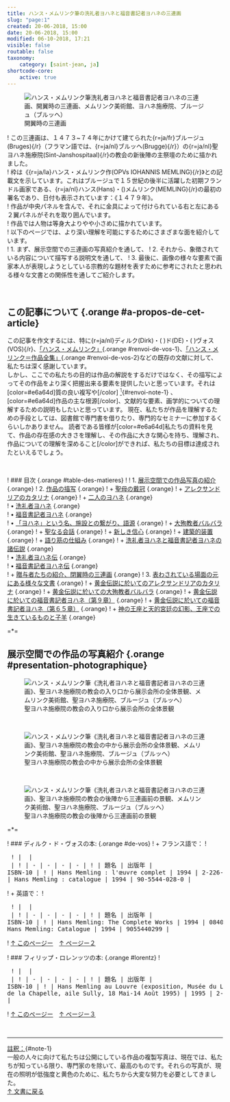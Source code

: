 ```yaml
---
title: ハンス・メムリンク筆の洗礼者ヨハネと福音書記者ヨハネの三連画
slug: "page:1"
created: 20-06-2018, 15:00
date: 20-06-2018, 15:00
modified: 06-10-2018, 17:21
visible: false
routable: false
taxonomy:
    category: [saint-jean, ja]
shortcode-core:
    active: true
---
```

<figure><picture>
<source
sizes="(max-width: 767px) 98vw, (min-width: 959px) 50vw, 86vw"
srcset="
/user/sites/docs/pages/01.home/06.bruges/01.hopital-saint-jean/01.saint-jean/01.saint-jean_1/saint-jean_0-280.webp 280w,
/user/sites/docs/pages/01.home/06.bruges/01.hopital-saint-jean/01.saint-jean/01.saint-jean_1/saint-jean_0-380.webp 380w,
/user/sites/docs/pages/01.home/06.bruges/01.hopital-saint-jean/01.saint-jean/01.saint-jean_1/saint-jean_0-480.webp 480w,
/user/sites/docs/pages/01.home/06.bruges/01.hopital-saint-jean/01.saint-jean/01.saint-jean_1/saint-jean_0-640.webp 640w,
/user/sites/docs/pages/01.home/06.bruges/01.hopital-saint-jean/01.saint-jean/01.saint-jean_1/saint-jean_0-840.webp 840w,
/user/sites/docs/pages/01.home/06.bruges/01.hopital-saint-jean/01.saint-jean/01.saint-jean_1/saint-jean_0-1280.webp 1280w,
/user/sites/docs/pages/01.home/06.bruges/01.hopital-saint-jean/01.saint-jean/02.saint-jean_2/saint-jean_0-1600.webp 1600w,
/user/sites/docs/pages/01.home/06.bruges/01.hopital-saint-jean/01.saint-jean/02.saint-jean_2/saint-jean_0-1920.webp 1920w"
type="image/webp" />
<img
src="/user/sites/docs/pages/01.home/06.bruges/01.hopital-saint-jean/01.saint-jean/01.saint-jean_1/saint-jean_0-640.jpg" title="ハンス・メムリンク筆洗礼者ヨハネと福音書記者ヨハネの三連画、開翼時の三連画、メムリンク美術館、ヨハネ施療院、ブルージュ（ブルッヘ）" alt="ハンス・メムリンク筆洗礼者ヨハネと福音書記者ヨハネの三連画、開翼時の三連画、メムリンク美術館、ヨハネ施療院、ブルージュ（ブルッヘ）" class="class-70-img"
sizes="(max-width: 767px) 98vw, (min-width: 959px) 50vw, 86vw"
srcset="
/user/sites/docs/pages/01.home/06.bruges/01.hopital-saint-jean/01.saint-jean/01.saint-jean_1/saint-jean_0-280.jpg 280w,
/user/sites/docs/pages/01.home/06.bruges/01.hopital-saint-jean/01.saint-jean/01.saint-jean_1/saint-jean_0-380.jpg 380w,
/user/sites/docs/pages/01.home/06.bruges/01.hopital-saint-jean/01.saint-jean/01.saint-jean_1/saint-jean_0-480.jpg 480w,
/user/sites/docs/pages/01.home/06.bruges/01.hopital-saint-jean/01.saint-jean/01.saint-jean_1/saint-jean_0-640.jpg 640w,
/user/sites/docs/pages/01.home/06.bruges/01.hopital-saint-jean/01.saint-jean/01.saint-jean_1/saint-jean_0-840.jpg 840w,
/user/sites/docs/pages/01.home/06.bruges/01.hopital-saint-jean/01.saint-jean/01.saint-jean_1/saint-jean_0-1280.jpg 1280w,
/user/sites/docs/pages/01.home/06.bruges/01.hopital-saint-jean/01.saint-jean/02.saint-jean_2/saint-jean_0-1600.jpg 1600w,
/user/sites/docs/pages/01.home/06.bruges/01.hopital-saint-jean/01.saint-jean/02.saint-jean_2/saint-jean_0-1920.jpg 1920w">
</picture><figcaption>開翼時の三連画</figcaption></figure>

! この三連画は、１４７３~７４年にかけて建てられた{r=ja/fr}ブルージュ(Bruges){/r}（フラマン語では、{r=ja/nl}ブルッヘ(Brugge){/r}）の{r=ja/nl}聖ヨハネ施療院(Sint-Janshospitaal){/r}の教会の新後陣の主祭壇のために描かれました。  
! 枠は《{r=ja/la}ハンス・メムリンク作(OPVs&#160;IOHANNIS&#160;MEMLING){/r}》との記載文を示しています。これはブルージュで１５世紀の後半に活躍した初期フランドル画家である、{r=ja/nl}ハンス(Hans)・()メムリンク(MEMLING){/r}の最初の署名であり、日付も表示されています：《１４７９年》。  
! 作品が中央パネルを含んで、それに金具によって付けられている右と左にある２翼パネルがそれを取り囲んでいます。  
! 作品では人物は等身大よりやや小さめに描かれています。  
! 以下のページでは、より深い理解を可能にするためにさまざまな面を紹介しています。  
! 1. まず、展示空間での三連画の写真紹介を通して、 
! 2. それから、象徴されている内容について描写する説明文を通して、 
! 3. 最後に、画像の様々な要素で画家本人が表現しようとしている宗教的な題材を表すために参考にされたと思われる様々な文書との関係性を通してご紹介します。

<br>

## この記事について {.orange #a-propos-de-cet-article}

この記事を作文するには、特に{r=ja/nl}ディルク(Dirk)・(&#160;)ド(DE)・(&#160;)ヴォス(VOS){/r}、[「ハンス・メムリンク」](#de-vos-1){.orange #renvoi-de-vos-1}、[「ハンス・メリンク＝作品全集」](#de-vos-2){.orange #renvoi-de-vos-2}などの既存の文献に対して、私たちは深く感謝しています。  
しかし、ここでの私たちの目的は作品の解説をするだけではなく、その描写によってその作品をより深く把握出来る要素を提供したいと思っています。それは[color=#e6a64d]質の良い複写や[/color] [<sup style="color:#555;" id="renvoi-note-1">1</sup>](#note-1 "note-1"){#renvoi-note-1} 、[color=#e6a64d]作品の主な根源[/color]、文献的な要素、画学的についての理解するための説明もしたいと思っています。
現在、私たちが作品を理解するための手段としては、図書館で専門書を借りたり、専門的なセミナーに参加するくらいしかありません。
読者である皆様が[color=#e6a64d]私たちの資料を見て、作品の存在感の大きさを理解し、その作品に大きな関心を持ち、理解され、作品についての理解を深めること[/color]ができれば、私たちの目標は達成されたといえるでしょう。

<br>

! ### 目次 {.orange #table-des-matieres}
! 
! 1.  [展示空間での作品写真の紹介][1] {.orange}
! 2.  [作品の描写][2] {.orange}
! 	+  [聖母の戴冠][3] {.orange}
! 	+  [アレクサンドリアのカタリナ][4] {.orange}
! 	+  [二人のヨハネ][5] {.orange}  
! 		•  [洗礼者ヨハネ][6] {.orange}  
! 		•  [福音書記者ヨハネ][7] {.orange}  
! 		•  [「ヨハネ」という名、施設との繋がり、語源][8] {.orange}
! 	+  [大殉教者バルバラ][9] {.orange}
! 	+  [聖なる会話][10] {.orange}
! 	+  [新しき信心][11] {.orange}
! 	+  [建築的装置][12] {.orange}
! 	+  [語り筋の仕組み][13] {.orange}
! 	+  [洗礼者ヨハネと福音書記者ヨハネの諸伝説][14] {.orange}  
! 		•  [洗礼者ヨハネ伝][15] {.orange}  
! 		•  [福音書記者ヨハネ伝][16] {.orange}  
! 	+  [贈与者たちの紹介、閉翼時の三連画][17] {.orange}
! 3.  [表わされている場面の元にある様々な文書][18] {.orange}
! 	+  [黄金伝説に於いてのアレクサンドリアのカタリナ][19] {.orange}
! 	+  [黄金伝説に於いての大殉教者バルバラ][20] {.orange}
! 	+  [黄金伝説に於いての福音書記者ヨハネ（第９章）][21] {.orange}
! 	+  [黄金伝説に於いての福音書記者ヨハネ（第６５章）][22] {.orange}
! 	+  [神の王座と天的宮廷の幻影、王座での生きているものと子羊][23] {.orange}

=*=

## 展示空間での作品の写真紹介 {.orange #presentation-photographique}

<figure><picture>
<source
sizes="(max-width: 767px) 98vw, (min-width: 959px) 50vw, 86vw"
srcset="
/user/sites/docs/pages/01.home/06.bruges/01.hopital-saint-jean/01.saint-jean/01.saint-jean_1/saint-jean_1-280.webp 280w,
/user/sites/docs/pages/01.home/06.bruges/01.hopital-saint-jean/01.saint-jean/01.saint-jean_1/saint-jean_1-380.webp 380w,
/user/sites/docs/pages/01.home/06.bruges/01.hopital-saint-jean/01.saint-jean/01.saint-jean_1/saint-jean_1-480.webp 480w,
/user/sites/docs/pages/01.home/06.bruges/01.hopital-saint-jean/01.saint-jean/01.saint-jean_1/saint-jean_1-640.webp 640w,
/user/sites/docs/pages/01.home/06.bruges/01.hopital-saint-jean/01.saint-jean/01.saint-jean_1/saint-jean_1-840.webp 840w,
/user/sites/docs/pages/01.home/06.bruges/01.hopital-saint-jean/01.saint-jean/01.saint-jean_1/saint-jean_1-1280.webp 1280w,
/user/sites/docs/pages/01.home/06.bruges/01.hopital-saint-jean/01.saint-jean/01.saint-jean_1/saint-jean_1-1600.webp 1600w,
/user/sites/docs/pages/01.home/06.bruges/01.hopital-saint-jean/01.saint-jean/01.saint-jean_1/saint-jean_1-1920.webp 1920w"
type="image/webp" />
<img
src="/user/sites/docs/pages/01.home/06.bruges/01.hopital-saint-jean/01.saint-jean/01.saint-jean_1/saint-jean_1-640.jpg" title="ハンス・メムリンク筆《洗礼者ヨハネと福音書記者ヨハネの三連画》、聖ヨハネ施療院の教会の入り口から展示会所の全体景観、メムリンク美術館、聖ヨハネ施療院、ブルージュ（ブルッヘ）" alt="ハンス・メムリンク筆《洗礼者ヨハネと福音書記者ヨハネの三連画》、聖ヨハネ施療院の教会の入り口から展示会所の全体景観、メムリンク美術館、聖ヨハネ施療院、ブルージュ（ブルッヘ）" class="class-40-img"
sizes="(max-width: 767px) 98vw, (min-width: 959px) 50vw, 86vw"
srcset="
/user/sites/docs/pages/01.home/06.bruges/01.hopital-saint-jean/01.saint-jean/01.saint-jean_1/saint-jean_1-280.jpg 280w,
/user/sites/docs/pages/01.home/06.bruges/01.hopital-saint-jean/01.saint-jean/01.saint-jean_1/saint-jean_1-380.jpg 380w,
/user/sites/docs/pages/01.home/06.bruges/01.hopital-saint-jean/01.saint-jean/01.saint-jean_1/saint-jean_1-480.jpg 480w,
/user/sites/docs/pages/01.home/06.bruges/01.hopital-saint-jean/01.saint-jean/01.saint-jean_1/saint-jean_1-640.jpg 640w,
/user/sites/docs/pages/01.home/06.bruges/01.hopital-saint-jean/01.saint-jean/01.saint-jean_1/saint-jean_1-840.jpg 840w,
/user/sites/docs/pages/01.home/06.bruges/01.hopital-saint-jean/01.saint-jean/01.saint-jean_1/saint-jean_1-1280.jpg 1280w,
/user/sites/docs/pages/01.home/06.bruges/01.hopital-saint-jean/01.saint-jean/01.saint-jean_1/saint-jean_1-1600.jpg 1600w,
/user/sites/docs/pages/01.home/06.bruges/01.hopital-saint-jean/01.saint-jean/01.saint-jean_1/saint-jean_1-1920.jpg 1920w">
</picture><figcaption>聖ヨハネ施療院の教会の入り口から展示会所の全体景観</figcaption></figure>

<br>

<figure><picture>
<source
sizes="(max-width: 767px) 98vw, (min-width: 959px) 50vw, 86vw"
srcset="
/user/sites/docs/pages/01.home/06.bruges/01.hopital-saint-jean/01.saint-jean/01.saint-jean_1/saint-jean_2-280.webp 280w,
/user/sites/docs/pages/01.home/06.bruges/01.hopital-saint-jean/01.saint-jean/01.saint-jean_1/saint-jean_2-380.webp 380w,
/user/sites/docs/pages/01.home/06.bruges/01.hopital-saint-jean/01.saint-jean/01.saint-jean_1/saint-jean_2-480.webp 480w,
/user/sites/docs/pages/01.home/06.bruges/01.hopital-saint-jean/01.saint-jean/01.saint-jean_1/saint-jean_2-640.webp 640w,
/user/sites/docs/pages/01.home/06.bruges/01.hopital-saint-jean/01.saint-jean/01.saint-jean_1/saint-jean_2-840.webp 840w,
/user/sites/docs/pages/01.home/06.bruges/01.hopital-saint-jean/01.saint-jean/01.saint-jean_1/saint-jean_2-1280.webp 1280w,
/user/sites/docs/pages/01.home/06.bruges/01.hopital-saint-jean/01.saint-jean/01.saint-jean_1/saint-jean_2-1600.webp 1600w,
/user/sites/docs/pages/01.home/06.bruges/01.hopital-saint-jean/01.saint-jean/01.saint-jean_1/saint-jean_2-1920.webp 1920w"
type="image/webp" />
<img
src="/user/sites/docs/pages/01.home/06.bruges/01.hopital-saint-jean/01.saint-jean/01.saint-jean_1/saint-jean_2-640.jpg" title="ハンス・メムリンク筆《洗礼者ヨハネと福音書記者ヨハネの三連画》、聖ヨハネ施療院の教会の中から展示会所の全体景観、メムリンク美術館、聖ヨハネ施療院、ブルージュ（ブルッヘ）" alt="ハンス・メムリンク筆《洗礼者ヨハネと福音書記者ヨハネの三連画》、聖ヨハネ施療院の教会の中から展示会所の全体景観、メムリンク美術館、聖ヨハネ施療院、ブルージュ（ブルッヘ）" class="class-diane-img"
sizes="(max-width: 767px) 98vw, (min-width: 959px) 50vw, 86vw"
srcset="
/user/sites/docs/pages/01.home/06.bruges/01.hopital-saint-jean/01.saint-jean/01.saint-jean_1/saint-jean_2-280.jpg 280w,
/user/sites/docs/pages/01.home/06.bruges/01.hopital-saint-jean/01.saint-jean/01.saint-jean_1/saint-jean_2-380.jpg 380w,
/user/sites/docs/pages/01.home/06.bruges/01.hopital-saint-jean/01.saint-jean/01.saint-jean_1/saint-jean_2-480.jpg 480w,
/user/sites/docs/pages/01.home/06.bruges/01.hopital-saint-jean/01.saint-jean/01.saint-jean_1/saint-jean_2-640.jpg 640w,
/user/sites/docs/pages/01.home/06.bruges/01.hopital-saint-jean/01.saint-jean/01.saint-jean_1/saint-jean_2-840.jpg 840w,
/user/sites/docs/pages/01.home/06.bruges/01.hopital-saint-jean/01.saint-jean/01.saint-jean_1/saint-jean_2-1280.jpg 1280w,
/user/sites/docs/pages/01.home/06.bruges/01.hopital-saint-jean/01.saint-jean/01.saint-jean_1/saint-jean_2-1600.jpg 1600w,
/user/sites/docs/pages/01.home/06.bruges/01.hopital-saint-jean/01.saint-jean/01.saint-jean_1/saint-jean_2-1920.jpg 1920w">
</picture><figcaption>聖ヨハネ施療院の教会の中から展示会所の全体景観</figcaption></figure>

<br>

<figure><picture>
<source
sizes="(max-width: 767px) 98vw, (min-width: 959px) 50vw, 86vw"
srcset="
/user/sites/docs/pages/01.home/06.bruges/01.hopital-saint-jean/01.saint-jean/01.saint-jean_1/saint-jean_3-280.webp 280w,
/user/sites/docs/pages/01.home/06.bruges/01.hopital-saint-jean/01.saint-jean/01.saint-jean_1/saint-jean_3-380.webp 380w,
/user/sites/docs/pages/01.home/06.bruges/01.hopital-saint-jean/01.saint-jean/01.saint-jean_1/saint-jean_3-480.webp 480w,
/user/sites/docs/pages/01.home/06.bruges/01.hopital-saint-jean/01.saint-jean/01.saint-jean_1/saint-jean_3-640.webp 640w,
/user/sites/docs/pages/01.home/06.bruges/01.hopital-saint-jean/01.saint-jean/01.saint-jean_1/saint-jean_3-840.webp 840w,
/user/sites/docs/pages/01.home/06.bruges/01.hopital-saint-jean/01.saint-jean/01.saint-jean_1/saint-jean_3-1280.webp 1280w,
/user/sites/docs/pages/01.home/06.bruges/01.hopital-saint-jean/01.saint-jean/01.saint-jean_1/saint-jean_3-1600.webp 1600w,
/user/sites/docs/pages/01.home/06.bruges/01.hopital-saint-jean/01.saint-jean/01.saint-jean_1/saint-jean_3-1920.webp 1920w"
type="image/webp" />
<img
src="/user/sites/docs/pages/01.home/06.bruges/01.hopital-saint-jean/01.saint-jean/01.saint-jean_1/saint-jean_3-640.jpg" title="ハンス・メムリンク筆《洗礼者ヨハネと福音書記者ヨハネの三連画》、聖ヨハネ施療院の教会の後陣から三連画前の景観、メムリンク美術館、聖ヨハネ施療院、ブルージュ（ブルッヘ）" alt="ハンス・メムリンク筆《洗礼者ヨハネと福音書記者ヨハネの三連画》、聖ヨハネ施療院の教会の後陣から三連画前の景観、メムリンク美術館、聖ヨハネ施療院、ブルージュ（ブルッヘ）" class="class-70-img"
sizes="(max-width: 767px) 98vw, (min-width: 959px) 50vw, 86vw"
srcset="
/user/sites/docs/pages/01.home/06.bruges/01.hopital-saint-jean/01.saint-jean/01.saint-jean_1/saint-jean_3-280.jpg 280w,
/user/sites/docs/pages/01.home/06.bruges/01.hopital-saint-jean/01.saint-jean/01.saint-jean_1/saint-jean_3-380.jpg 380w,
/user/sites/docs/pages/01.home/06.bruges/01.hopital-saint-jean/01.saint-jean/01.saint-jean_1/saint-jean_3-480.jpg 480w,
/user/sites/docs/pages/01.home/06.bruges/01.hopital-saint-jean/01.saint-jean/01.saint-jean_1/saint-jean_3-640.jpg 640w,
/user/sites/docs/pages/01.home/06.bruges/01.hopital-saint-jean/01.saint-jean/01.saint-jean_1/saint-jean_3-840.jpg 840w,
/user/sites/docs/pages/01.home/06.bruges/01.hopital-saint-jean/01.saint-jean/01.saint-jean_1/saint-jean_3-1280.jpg 1280w,
/user/sites/docs/pages/01.home/06.bruges/01.hopital-saint-jean/01.saint-jean/01.saint-jean_1/saint-jean_3-1600.jpg 1600w,
/user/sites/docs/pages/01.home/06.bruges/01.hopital-saint-jean/01.saint-jean/01.saint-jean_1/saint-jean_3-1920.jpg 1920w">
</picture><figcaption>聖ヨハネ施療院の教会の後陣から三連画前の景観</figcaption></figure>

=*=

! ### ディルク・ド・ヴォスの本: {.orange #de-vos}
! + フランス語で：
! <pre id="de-vos-1" markdown="1">
! | <span hidden>hidden</span> | <span hidden>hidden</span> |
! | - | - | - | - |
! | 題名 | 出版年 | ISBN-10 |
! | Hans Memling : l'œuvre complet | 1994 | 2-226-06992-5 |
! | Hans Memling : catalogue | 1994 | 90-5544-028-0 |</pre>
! + 英語で：
! <pre id="de-vos-2" markdown="1">
! | <span hidden>hidden</span> | <span hidden>hidden</span> |
! | - | - | - | - |
! | 題名 | 出版年 | ISBN-10 |
! | Hans Memling: The Complete Works | 1994 | 0840936496 |
! | Hans Memling: Catalogue | 1994 | 9055440299 |</pre>
! [↑ このページー](#renvoi-de-vos-1 "renvoi-de-vos-1")　[↑ ページー２](/bruges/hopital-saint-jean/saint-jean/page:2#renvoi-de-vos-2 "renvoi-de-vos-2")

! ### フィリップ・ロレンッツの本: {.orange #lorentz}
! <pre id="lorents-1" markdown="1">
! | <span hidden>hidden</span> | <span hidden>hidden</span> |
! | - | - | - | - |
! | 題名 | 出版年 | ISBN-10 |
! | Hans Memling au Louvre (exposition, Musée du Louvre, Salle de la Chapelle, aile Sully, 18 Mai-14 Août 1995) | 1995 | 2-7118-3275-9 |</pre>
! [↑ このページー](#renvoi-lorentz-1 "renvoi-de-vos-1")　[↑ ページー３](/bruges/hopital-saint-jean/saint-jean/page:3#renvoi-lorentz-2 "renvoi-lorentz-2")

<br>

<hr>

[註釈：](#renvoi-note-1 "renvoi note-1"){#note-1}  
一般の人々に向けて私たちは公開にしている作品の複製写真は、現在では、私たちが知っている限り、専門家のを除いて、最高のものです。それらの写真が、現在の照明が低強度と黄色のために、私たちから大変な努力を必要としてきました。  
[↑ 文書に戻る](#renvoi-note-1 "註釈の元へ")

[1]: #presentation-photographique "展示空間での作品写真の紹介"
[2]: /bruges/hopital-saint-jean/saint-jean/page:2#description "https://francois-vidit.com/docs/ja/bruges/hopital-saint-jean/saint-jean/page:2#description"
[3]: /bruges/hopital-saint-jean/saint-jean/page:2#couronnement "https://francois-vidit.com/docs/ja/bruges/hopital-saint-jean/saint-jean/page:2#couronnement"
[4]: /bruges/hopital-saint-jean/saint-jean/page:3#catherine-d-alexandrie "https://francois-vidit.com/docs/ja/bruges/hopital-saint-jean/saint-jean/page:3#catherine-d-alexandrie"
[5]: /bruges/hopital-saint-jean/saint-jean/page:3#les-deux-jean "https://francois-vidit.com/docs/ja/bruges/hopital-saint-jean/saint-jean/page:3#les-deux-jean"
[6]: /bruges/hopital-saint-jean/saint-jean/page:3#jean-le-baptiste-2 "https://francois-vidit.com/docs/ja/bruges/hopital-saint-jean/saint-jean/page:3#jean-le-baptiste-2"
[7]: /bruges/hopital-saint-jean/saint-jean/page:3#jean-l-evangeliste-3 "https://francois-vidit.com/docs/ja/bruges/hopital-saint-jean/saint-jean/page:3#jean-l-evangeliste-3"
[8]: /bruges/hopital-saint-jean/saint-jean/page:3#le-nom-de-jean "https://francois-vidit.com/docs/ja/bruges/hopital-saint-jean/saint-jean/page:3#le-nom-de-jean"
[9]: /bruges/hopital-saint-jean/saint-jean/page:3#barbe "https://francois-vidit.com/docs/ja/bruges/hopital-saint-jean/saint-jean/page:3#barbe"
[10]: /bruges/hopital-saint-jean/saint-jean/page:4#conversation "https://francois-vidit.com/docs/ja/bruges/hopital-saint-jean/saint-jean/page:4#conversation"
[11]: /bruges/hopital-saint-jean/saint-jean/page:4#devotion-moderne "https://francois-vidit.com/docs/ja/bruges/hopital-saint-jean/saint-jean/page:4#devotion-moderne"
[12]: /bruges/hopital-saint-jean/saint-jean/page:4#dispositif-architectural "https://francois-vidit.com/docs/ja/bruges/hopital-saint-jean/saint-jean/page:4#dispositif-architectural"
[13]: /bruges/hopital-saint-jean/saint-jean/page:5#organisation-du-recit "https://francois-vidit.com/docs/ja/bruges/hopital-saint-jean/saint-jean/page:5#organisation-du-recit"
[14]: /bruges/hopital-saint-jean/saint-jean/page:6#legendes "https://francois-vidit.com/docs/ja/bruges/hopital-saint-jean/saint-jean/page:6#legendes"
[15]: /bruges/hopital-saint-jean/saint-jean/page:6#legende-de-jean-le-baptiste "https://francois-vidit.com/docs/ja/bruges/hopital-saint-jean/saint-jean/page:6#legende-de-jean-le-baptiste"
[16]: /bruges/hopital-saint-jean/saint-jean/page:10#legende-de-jean-l-evangeliste "https://francois-vidit.com/docs/ja/bruges/hopital-saint-jean/saint-jean/page:10#legende-de-jean-l-evangeliste"
[17]: /bruges/hopital-saint-jean/saint-jean/page:15#position-fermee "https://francois-vidit.com/docs/ja/bruges/hopital-saint-jean/saint-jean/page:15#position-fermee"
[18]: /bruges/hopital-saint-jean/saint-jean/page:16#mise-en-relation "https://francois-vidit.com/docs/ja/bruges/hopital-saint-jean/saint-jean/page:16#mise-en-relation"
[19]: /bruges/hopital-saint-jean/saint-jean/page:16#cath-selon-legende "https://francois-vidit.com/docs/ja/bruges/hopital-saint-jean/saint-jean/page:16#cath-selon-legende"
[20]: /bruges/hopital-saint-jean/saint-jean/page:17#barbe-selon-legende "https://francois-vidit.com/docs/ja/bruges/hopital-saint-jean/saint-jean/page:17#barbe-selon-legende"
[21]: /bruges/hopital-saint-jean/saint-jean/page:18#jean-selon-legende "https://francois-vidit.com/docs/ja/bruges/hopital-saint-jean/saint-jean/page:18#jean-selon-legende"
[22]: /bruges/hopital-saint-jean/saint-jean/page:19#jean-selon-legende-2 "https://francois-vidit.com/docs/ja/bruges/hopital-saint-jean/saint-jean/page:19#jean-selon-legende-2"
[23]: /bruges/hopital-saint-jean/saint-jean/page:20#apocalypse "https://francois-vidit.com/docs/ja/bruges/hopital-saint-jean/saint-jean/page:20#apocalypse"
